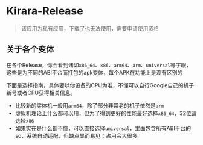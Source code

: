 # Kirara-Release

>该应用为私有应用，下载了也无法使用，需要申请使用资格

## 关于各个变体
在各个Release，你会看到诸如```x86_64```、```x86```、```arm64```、```arm```、```universal```等字眼，这些是为不同的ABI平台而打包的apk变体，每个APK在功能上是没有区别的

下面是选择指南，具体要以你设备的CPU为准，不懂可以自行Google自己的机子新号或者CPU获得相关信息。
- 比较新的实体机一般用```arm64```，除了部分非常老的机子依然是```arm```
- 虚拟机理论上什么都可以用，但为了得到更好的性能最好选择```x86_64```，32位请选择```x86```
- 如果实在是什么都不懂，可以直接选择```universal```，里面包含所有ABI平台的so，系统自动适配，但缺点显而易见：占用会大很多
